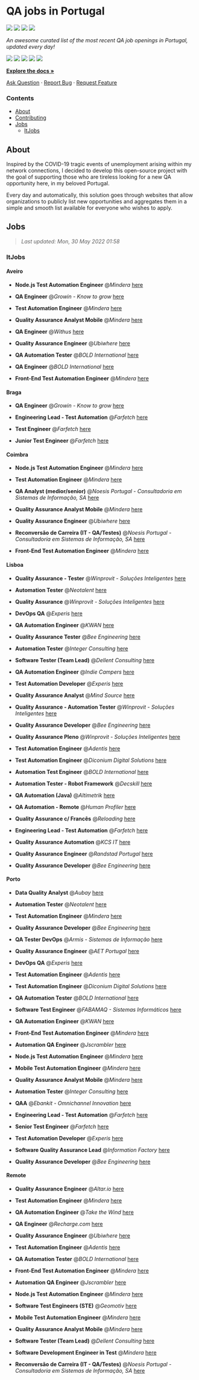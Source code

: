 QA jobs in Portugal
========================

![](https://img.shields.io/static/v1?label=%F0%9F%8C%9F&message=If%20Useful&color=BC4E99)
[![](https://img.shields.io/github/stars/sergiomartins8/qa-jobs-in-portugal)](https://github.com/sergiomartins8/qa-jobs-in-portugal/stargazers)
[![](https://img.shields.io/github/forks/sergiomartins8/qa-jobs-in-portugal)](https://github.com/sergiomartins8/qa-jobs-in-portugal/network/members)
[![](https://img.shields.io/badge/-sergiomartins8-blue?logo=Linkedin&logoColor=white)](https://www.linkedin.com/in/sergiomartins8/)

_An awesome curated list of the most recent QA job openings in Portugal, updated every day!_

[![](https://img.shields.io/github/v/release/sergiomartins8/qa-jobs-in-portugal)](https://github.com/sergiomartins8/qa-jobs-in-portugal/releases)
[![](https://github.com/sergiomartins8/qa-jobs-in-portugal/workflows/release/badge.svg)](https://github.com/sergiomartins8/qa-jobs-in-portugal/actions?query=workflow%3Arelease)
[![](https://img.shields.io/github/issues/sergiomartins8/qa-jobs-in-portugal)](https://github.com/sergiomartins8/qa-jobs-in-portugal/issues)
[![](https://img.shields.io/github/contributors/sergiomartins8/qa-jobs-in-portugal)](https://github.com/sergiomartins8/qa-jobs-in-portugal/graphs/contributors)
[![](https://img.shields.io/github/license/sergiomartins8/qa-jobs-in-portugal)](https://github.com/sergiomartins8/qa-jobs-in-portugal/blob/master/LICENSE)

**[Explore the docs »](https://github.com/sergiomartins8/qa-jobs-in-portugal/blob/master/docs/DOCUMENTATION.md)**

[Ask Question](https://github.com/sergiomartins8/qa-jobs-in-portugal/issues) 
·
[Report Bug](https://github.com/sergiomartins8/qa-jobs-in-portugal/issues)
·
[Request Feature](https://github.com/sergiomartins8/qa-jobs-in-portugal/issues)

### Contents
* [About](#about)
* [Contributing](https://github.com/sergiomartins8/qa-jobs-in-portugal/blob/master/docs/CONTRIBUTING.md)
* [Jobs](#jobs)
  * [ItJobs](#itjobs)

## About
Inspired by the COVID-19 tragic events of unemployment arising within my network connections, I decided to develop this open-source project with the goal of supporting those who are tireless looking for a new QA opportunity here, in my beloved Portugal.

Every day and automatically, this solution goes through websites that allow organizations to publicly list new opportunities and aggregates them in a simple and smooth list available for everyone who wishes to apply.

Jobs
---------

> _Last updated: Mon, 30 May 2022 01:58_

### ItJobs

#### Aveiro

- **Node.js Test Automation Engineer** @_Mindera_ [here](https://www.itjobs.pt/oferta/433220/node-js-test-automation-engineer)


- **QA Engineer** @_Growin - Know to grow_ [here](https://www.itjobs.pt/oferta/430607/qa-engineer)


- **Test Automation Engineer** @_Mindera_ [here](https://www.itjobs.pt/oferta/430977/test-automation-engineer)


- **Quality Assurance Analyst Mobile** @_Mindera_ [here](https://www.itjobs.pt/oferta/431149/quality-assurance-analyst-mobile)


- **QA Engineer** @_Withus_ [here](https://www.itjobs.pt/oferta/430926/backend-software-developer)


- **Quality Assurance Engineer** @_Ubiwhere_ [here](https://www.itjobs.pt/oferta/432836/quality-assurance-engineer)


- **QA Automation Tester** @_BOLD International_ [here](https://www.itjobs.pt/oferta/431507/qa-automation-tester)


- **QA Engineer** @_BOLD International_ [here](https://www.itjobs.pt/oferta/431508/qa-engineer)


- **Front-End Test Automation Engineer** @_Mindera_ [here](https://www.itjobs.pt/oferta/430525/front-end-test-automation-engineer)

#### Braga

- **QA Engineer** @_Growin - Know to grow_ [here](https://www.itjobs.pt/oferta/430607/qa-engineer)


- **Engineering Lead - Test Automation** @_Farfetch_ [here](https://www.itjobs.pt/oferta/431669/engineering-lead-test-automation)


- **Test Engineer** @_Farfetch_ [here](https://www.itjobs.pt/oferta/431327/test-engineer)


- **Junior Test Engineer** @_Farfetch_ [here](https://www.itjobs.pt/oferta/430931/junior-test-engineer)

#### Coimbra

- **Node.js Test Automation Engineer** @_Mindera_ [here](https://www.itjobs.pt/oferta/433220/node-js-test-automation-engineer)


- **Test Automation Engineer** @_Mindera_ [here](https://www.itjobs.pt/oferta/430977/test-automation-engineer)


- **QA Analyst (medior/senior)** @_Noesis Portugal - Consultadoria em Sistemas de Informação, SA_ [here](https://www.itjobs.pt/oferta/431891/qa-analysts)


- **Quality Assurance Analyst Mobile** @_Mindera_ [here](https://www.itjobs.pt/oferta/431149/quality-assurance-analyst-mobile)


- **Quality Assurance Engineer** @_Ubiwhere_ [here](https://www.itjobs.pt/oferta/432836/quality-assurance-engineer)


- **Reconversão de Carreira (IT - QA/Testes)** @_Noesis Portugal - Consultadoria em Sistemas de Informação, SA_ [here](https://www.itjobs.pt/oferta/432634/reconversao-de-carreira-it-qa-testes)


- **Front-End Test Automation Engineer** @_Mindera_ [here](https://www.itjobs.pt/oferta/430525/front-end-test-automation-engineer)

#### Lisboa

- **Quality Assurance - Tester** @_Winprovit - Soluções Inteligentes_ [here](https://www.itjobs.pt/oferta/432263/quality-assurance-tester)


- **Automation Tester** @_Neotalent_ [here](https://www.itjobs.pt/oferta/431650/automation-tester)


- **Quality Assurance** @_Winprovit - Soluções Inteligentes_ [here](https://www.itjobs.pt/oferta/432254/quality-assurance)


- **DevOps QA** @_Experis_ [here](https://www.itjobs.pt/oferta/433101/devops-qa)


- **QA Automation Engineer** @_KWAN_ [here](https://www.itjobs.pt/oferta/432361/qa-automation-engineer)


- **Quality Assurance Tester** @_Bee Engineering_ [here](https://www.itjobs.pt/oferta/431122/quality-assurance-tester)


- **Automation Tester** @_Integer Consulting_ [here](https://www.itjobs.pt/oferta/432093/automation-tester)


- **Software Tester (Team Lead)** @_Dellent Consulting_ [here](https://www.itjobs.pt/oferta/432024/software-tester-team-lead)


- **QA Automation Engineer** @_Indie Campers_ [here](https://www.itjobs.pt/oferta/433496/qa-automation-engineer)


- **Test Automation Developer** @_Experis_ [here](https://www.itjobs.pt/oferta/431389/test-automation-developer)


- **Quality Assurance Analyst** @_Mind Source_ [here](https://www.itjobs.pt/oferta/432029/quality-assurance-analyst)


- **Quality Assurance - Automation Tester** @_Winprovit - Soluções Inteligentes_ [here](https://www.itjobs.pt/oferta/430459/quality-assurance-automation-tester)


- **Quality Assurance Developer** @_Bee Engineering_ [here](https://www.itjobs.pt/oferta/432724/quality-assurance-developer)


- **Quality Assurance Pleno** @_Winprovit - Soluções Inteligentes_ [here](https://www.itjobs.pt/oferta/430464/quality-assurance-pleno)


- **Test Automation Engineer** @_Adentis_ [here](https://www.itjobs.pt/oferta/432897/test-automation-engineer)


- **Test Automation Engineer** @_Diconium Digital Solutions_ [here](https://www.itjobs.pt/oferta/431147/test-automation-engineer-f-m-x)


- **Automation Test Engineer** @_BOLD International_ [here](https://www.itjobs.pt/oferta/430893/automation-test-engineer)


- **Automation Tester - Robot Framework** @_Decskill_ [here](https://www.itjobs.pt/oferta/430911/automation-tester-robot-framework)


- **QA Automation (Java)** @_Altimetrik_ [here](https://www.itjobs.pt/oferta/432617/qa-automation-java-in-lisbon)


- **QA Automation - Remote** @_Human Profiler_ [here](https://www.itjobs.pt/oferta/431553/qa-automation-remote)


- **Quality Assurance c/ Francês** @_Reloading_ [here](https://www.itjobs.pt/oferta/431858/quality-assurance-c-frances)


- **Engineering Lead - Test Automation** @_Farfetch_ [here](https://www.itjobs.pt/oferta/431669/engineering-lead-test-automation)


- **Quality Assurance Automation** @_KCS IT_ [here](https://www.itjobs.pt/oferta/431722/quality-assurance-automation)


- **Quality Assurance Engineer** @_Randstad Portugal_ [here](https://www.itjobs.pt/oferta/432208/quality-assurance-engineer)


- **Quality Assurance Developer** @_Bee Engineering_ [here](https://www.itjobs.pt/oferta/432728/quality-assurance-developer)

#### Porto

- **Data Quality Analyst** @_Aubay_ [here](https://www.itjobs.pt/oferta/432449/data-quality-analyst)


- **Automation Tester** @_Neotalent_ [here](https://www.itjobs.pt/oferta/431650/automation-tester)


- **Test Automation Engineer** @_Mindera_ [here](https://www.itjobs.pt/oferta/430977/test-automation-engineer)


- **Quality Assurance Developer** @_Bee Engineering_ [here](https://www.itjobs.pt/oferta/432724/quality-assurance-developer)


- **QA Tester DevOps** @_Armis - Sistemas de Informação_ [here](https://www.itjobs.pt/oferta/433379/qa-tester-devops)


- **Quality Assurance Engineer** @_AET Portugal_ [here](https://www.itjobs.pt/oferta/432745/quality-assurance-engineer)


- **DevOps QA** @_Experis_ [here](https://www.itjobs.pt/oferta/433101/devops-qa)


- **Test Automation Engineer** @_Adentis_ [here](https://www.itjobs.pt/oferta/432897/test-automation-engineer)


- **Test Automation Engineer** @_Diconium Digital Solutions_ [here](https://www.itjobs.pt/oferta/431147/test-automation-engineer-f-m-x)


- **QA Automation Tester** @_BOLD International_ [here](https://www.itjobs.pt/oferta/431507/qa-automation-tester)


- **Software Test Engineer** @_FABAMAQ - Sistemas Informáticos_ [here](https://www.itjobs.pt/oferta/432547/software-test-engineer)


- **QA Automation Engineer** @_KWAN_ [here](https://www.itjobs.pt/oferta/432361/qa-automation-engineer)


- **Front-End Test Automation Engineer** @_Mindera_ [here](https://www.itjobs.pt/oferta/430525/front-end-test-automation-engineer)


- **Automation QA Engineer** @_Jscrambler_ [here](https://www.itjobs.pt/oferta/432059/automation-qa-engineer)


- **Node.js Test Automation Engineer** @_Mindera_ [here](https://www.itjobs.pt/oferta/433220/node-js-test-automation-engineer)


- **Mobile Test Automation Engineer** @_Mindera_ [here](https://www.itjobs.pt/oferta/430528/mobile-test-automation-engineer)


- **Quality Assurance Analyst Mobile** @_Mindera_ [here](https://www.itjobs.pt/oferta/431149/quality-assurance-analyst-mobile)


- **Automation Tester** @_Integer Consulting_ [here](https://www.itjobs.pt/oferta/432093/automation-tester)


- **QAA** @_Ebankit - Omnichannel Innovation_ [here](https://www.itjobs.pt/oferta/433347/qaa)


- **Engineering Lead - Test Automation** @_Farfetch_ [here](https://www.itjobs.pt/oferta/431669/engineering-lead-test-automation)


- **Senior Test Engineer** @_Farfetch_ [here](https://www.itjobs.pt/oferta/433461/senior-test-engineer)


- **Test Automation Developer** @_Experis_ [here](https://www.itjobs.pt/oferta/431389/test-automation-developer)


- **Software Quality Assurance Lead** @_Information Factory_ [here](https://www.itjobs.pt/oferta/431532/software-quality-assurance-lead)


- **Quality Assurance Developer** @_Bee Engineering_ [here](https://www.itjobs.pt/oferta/432728/quality-assurance-developer)

#### Remote

- **Quality Assurance Engineer** @_Altar.io_ [here](https://www.itjobs.pt/oferta/433354/quality-assurance-engineer)


- **Test Automation Engineer** @_Mindera_ [here](https://www.itjobs.pt/oferta/430977/test-automation-engineer)


- **QA Automation Engineer** @_Take the Wind_ [here](https://www.itjobs.pt/oferta/431419/qa-automation-engineer)


- **QA Engineer** @_Recharge.com_ [here](https://www.itjobs.pt/oferta/433510/qa-engineer)


- **Quality Assurance Engineer** @_Ubiwhere_ [here](https://www.itjobs.pt/oferta/432836/quality-assurance-engineer)


- **Test Automation Engineer** @_Adentis_ [here](https://www.itjobs.pt/oferta/432897/test-automation-engineer)


- **QA Automation Tester** @_BOLD International_ [here](https://www.itjobs.pt/oferta/431507/qa-automation-tester)


- **Front-End Test Automation Engineer** @_Mindera_ [here](https://www.itjobs.pt/oferta/430525/front-end-test-automation-engineer)


- **Automation QA Engineer** @_Jscrambler_ [here](https://www.itjobs.pt/oferta/432059/automation-qa-engineer)


- **Node.js Test Automation Engineer** @_Mindera_ [here](https://www.itjobs.pt/oferta/433220/node-js-test-automation-engineer)


- **Software Test Engineers (STE)** @_Geomotiv_ [here](https://www.itjobs.pt/oferta/432234/software-test-engineers-ste)


- **Mobile Test Automation Engineer** @_Mindera_ [here](https://www.itjobs.pt/oferta/430528/mobile-test-automation-engineer)


- **Quality Assurance Analyst Mobile** @_Mindera_ [here](https://www.itjobs.pt/oferta/431149/quality-assurance-analyst-mobile)


- **Software Tester (Team Lead)** @_Dellent Consulting_ [here](https://www.itjobs.pt/oferta/432024/software-tester-team-lead)


- **Software Development Engineer in Test** @_Mindera_ [here](https://www.itjobs.pt/oferta/430524/software-development-engineer-in-test)


- **Reconversão de Carreira (IT - QA/Testes)** @_Noesis Portugal - Consultadoria em Sistemas de Informação, SA_ [here](https://www.itjobs.pt/oferta/432634/reconversao-de-carreira-it-qa-testes)

